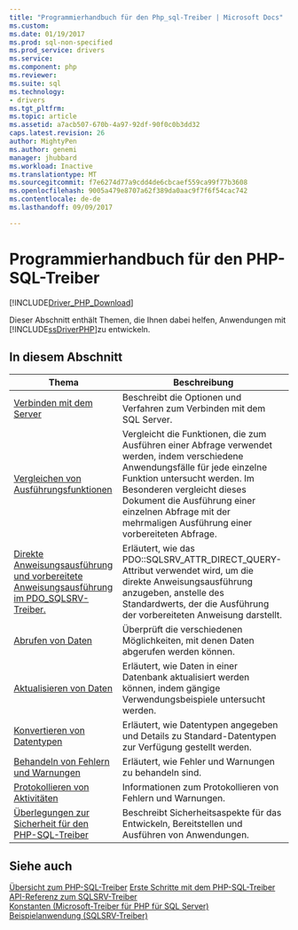 ```yaml
---
title: "Programmierhandbuch für den Php_sql-Treiber | Microsoft Docs"
ms.custom: 
ms.date: 01/19/2017
ms.prod: sql-non-specified
ms.prod_service: drivers
ms.service: 
ms.component: php
ms.reviewer: 
ms.suite: sql
ms.technology:
- drivers
ms.tgt_pltfrm: 
ms.topic: article
ms.assetid: a7acb507-670b-4a97-92df-90f0c0b3dd32
caps.latest.revision: 26
author: MightyPen
ms.author: genemi
manager: jhubbard
ms.workload: Inactive
ms.translationtype: MT
ms.sourcegitcommit: f7e6274d77a9cdd4de6cbcaef559ca99f77b3608
ms.openlocfilehash: 9005a479e8707a62f389da0aac9f7f6f54cac742
ms.contentlocale: de-de
ms.lasthandoff: 09/09/2017

---
```

# <a name="programming-guide-for-php-sql-driver"></a>Programmierhandbuch für den PHP-SQL-Treiber
[!INCLUDE[Driver_PHP_Download](../../includes/driver_php_download.md)]

Dieser Abschnitt enthält Themen, die Ihnen dabei helfen, Anwendungen mit [!INCLUDE[ssDriverPHP](../../includes/ssdriverphp_md.md)]zu entwickeln.  
  
## <a name="in-this-section"></a>In diesem Abschnitt  
  
|Thema|Beschreibung|  
|---------|---------------|  
|[Verbinden mit dem Server](../../connect/php/connecting-to-the-server.md)|Beschreibt die Optionen und Verfahren zum Verbinden mit dem SQL Server.|  
|[Vergleichen von Ausführungsfunktionen](../../connect/php/comparing-execution-functions.md)|Vergleicht die Funktionen, die zum Ausführen einer Abfrage verwendet werden, indem verschiedene Anwendungsfälle für jede einzelne Funktion untersucht werden. Im Besonderen vergleicht dieses Dokument die Ausführung einer einzelnen Abfrage mit der mehrmaligen Ausführung einer vorbereiteten Abfrage.|  
|[Direkte Anweisungsausführung und vorbereitete Anweisungsausführung im PDO_SQLSRV-Treiber.](../../connect/php/direct-statement-execution-prepared-statement-execution-pdo-sqlsrv-driver.md)|Erläutert, wie das PDO::SQLSRV_ATTR_DIRECT_QUERY-Attribut verwendet wird, um die direkte Anweisungsausführung anzugeben, anstelle des Standardwerts, der die Ausführung der vorbereiteten Anweisung darstellt.|  
|[Abrufen von Daten](../../connect/php/retrieving-data.md)|Überprüft die verschiedenen Möglichkeiten, mit denen Daten abgerufen werden können.|  
|[Aktualisieren von Daten](../../connect/php/updating-data-microsoft-drivers-for-php-for-sql-server.md)|Erläutert, wie Daten in einer Datenbank aktualisiert werden können, indem gängige Verwendungsbeispiele untersucht werden.|  
|[Konvertieren von Datentypen](../../connect/php/converting-data-types.md)|Erläutert, wie Datentypen angegeben und Details zu Standard-Datentypen zur Verfügung gestellt werden.|  
|[Behandeln von Fehlern und Warnungen](../../connect/php/handling-errors-and-warnings.md)|Erläutert, wie Fehler und Warnungen zu behandeln sind.|  
|[Protokollieren von Aktivitäten](../../connect/php/logging-activity.md)|Informationen zum Protokollieren von Fehlern und Warnungen.|  
|[Überlegungen zur Sicherheit für den PHP-SQL-Treiber](../../connect/php/security-considerations-for-php-sql-driver.md)|Beschreibt Sicherheitsaspekte für das Entwickeln, Bereitstellen und Ausführen von Anwendungen.|  
  
## <a name="see-also"></a>Siehe auch  
[Übersicht zum PHP-SQL-Treiber](../../connect/php/overview-of-the-php-sql-driver.md)
[Erste Schritte mit dem PHP-SQL-Treiber](../../connect/php/getting-started-with-the-php-sql-driver.md)
[API-Referenz zum SQLSRV-Treiber](../../connect/php/sqlsrv-driver-api-reference.md)  
[Konstanten &#40;Microsoft-Treiber für PHP für SQL Server&#41;](../../connect/php/constants-microsoft-drivers-for-php-for-sql-server.md)  
[Beispielanwendung &#40;SQLSRV-Treiber&#41;](../../connect/php/example-application-sqlsrv-driver.md)  
  


